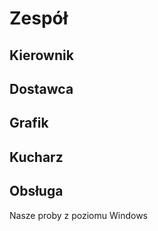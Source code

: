 # Zespół 

## Kierownik 

## Dostawca

## Grafik

## Kucharz

## Obsługa

Nasze proby z poziomu Windows